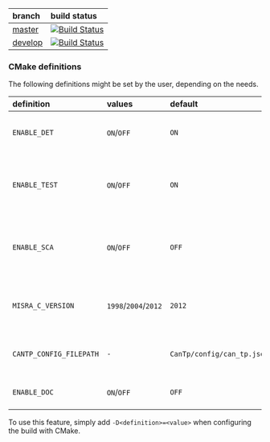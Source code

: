 | branch                                                 | build status                                                                                               |
|:-------------------------------------------------------|:-----------------------------------------------------------------------------------------------------------|
| [master](https://github.com/Sauci/CanTp/tree/master)   | [![Build Status](https://travis-ci.org/Sauci/CanTp.svg?branch=master)](https://travis-ci.org/Sauci/CanTp)  |
| [develop](https://github.com/Sauci/CanTp/tree/develop) | [![Build Status](https://travis-ci.org/Sauci/CanTp.svg?branch=develop)](https://travis-ci.org/Sauci/CanTp) |

### CMake definitions
The following definitions might be set by the user, depending on the needs.

| definition                  | values                           | default                        | description                                                                                                                                                                      |
|:----------------------------|:---------------------------------|:-------------------------------|:---------------------------------------------------------------------------------------------------------------------------------------------------------------------------------|
| ```ENABLE_DET```            | ```ON```/```OFF```               | ```ON```                       | enables/disables development error detections (see AUTOSAR [DET](https://www.autosar.org/fileadmin/user_upload/standards/classic/4-3/AUTOSAR_SWS_DefaultErrorTracer.pdf) module) |
| ```ENABLE_TEST```           | ```ON```/```OFF```               | ```ON```                       | enables/disables tests. if enabled, stubbbed headers are used, and ```CANTP_BUILD_CFFI_INTERFACE``` preprocessor definition is set to ```STD_ON```                               |
| ```ENABLE_SCA```            | ```ON```/```OFF```               | ```OFF```                      | enables/disables generation of targets related to static code analysis (should be disabled if [lint](https://www.gimpel.com) software is not available)                          |
| ```MISRA_C_VERSION```       | ```1998```/```2004```/```2012``` | ```2012```                     | specifies which version of **MISRA** should be used when performing static code analysis (only used if ```ENABLE_SCA``` is set)                                                  |
| ```CANTP_CONFIG_FILEPATH``` | ```-```                          | ```CanTp/config/can_tp.json``` | specifies which json configuration file should be used to generate the auto-generated code                                                                                       |
| ```ENABLE_DOC```            | ```ON```/```OFF```               | ```OFF```                      | enables/disables generation of [Doxygen](http://www.doxygen.nl/) documentation                                                                                                   |

To use this feature, simply add ```-D<definition>=<value>``` when configuring the build with CMake.
